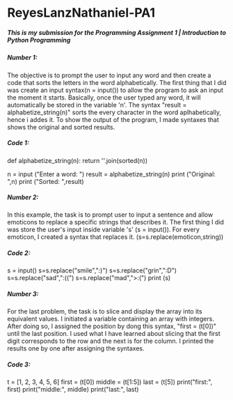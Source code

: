 # ReyesLanzNathaniel-PA1
##### This is my submission for the Programming Assignment 1 | Introduction to Python Programming

##### Number 1:
The objective is to prompt the user to input any word and then create a code that sorts the letters in the word alphabetically. 
The first thing that I did was create an input syntax(n = input()) to allow the program to ask an input the moment it starts.
Basically, once the user typed any word, it will automatically be stored in the variable 'n'.
The syntax "result = alphabetize_string(n)" sorts the every character in the word aplhabetically, hence i addes it.
To show the output of the program, I made syntaxes that shows the original and sorted results.

##### Code 1:
def alphabetize_string(n):
    return ''.join(sorted(n))

n = input ("Enter a word: ")
result = alphabetize_string(n)
print ("Original: ",n)
print ("Sorted: ",result)

##### Number 2:
In this example, the task is to prompt user to input a sentence and allow emoticons to replace a specific strings that describes it.
The first thing I did was store the user's input inside variable 's' (s = input()). For every emoticon, I created a syntax that replaces it. (s=s.replace(emoticon,string))

##### Code 2:
s = input()
s=s.replace("smile",":)")
s=s.replace("grin",":D")
s=s.replace("sad",":((")
s=s.replace("mad",">:(")
print (s)

##### Number 3:
For the last problem, the task is to slice and display the array into its equivalent values. I initiated a variable containing an array with integers. 
After doing so, I assigned the position by dong this syntax, "first = (t[0])" until the last position. 
I used what I have learned about slicing that the first digit corresponds to the row and the next is for the column.
I printed the results one by one after assigning the syntaxes.

##### Code 3:
t = [1, 2, 3, 4, 5, 6]
first = (t[0])
middle = (t[1:5])
last = (t[5])
print("first:", first)
print("middle:", middle)
print("last:", last)


